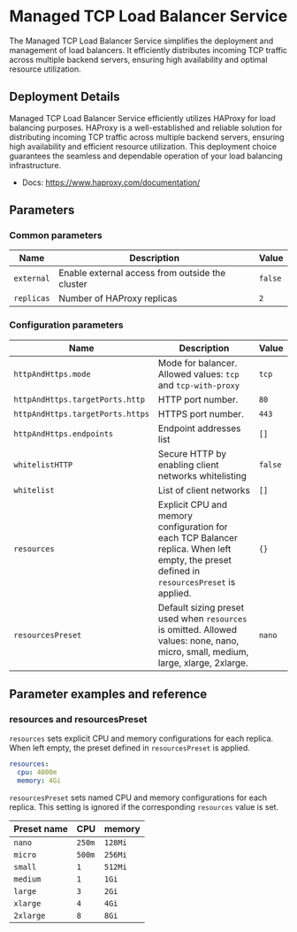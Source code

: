 # Managed TCP Load Balancer Service

The Managed TCP Load Balancer Service simplifies the deployment and management of load balancers. It efficiently distributes incoming TCP traffic across multiple backend servers, ensuring high availability and optimal resource utilization.

## Deployment Details

Managed TCP Load Balancer Service efficiently utilizes HAProxy for load balancing purposes. HAProxy is a well-established and reliable solution for distributing incoming TCP traffic across multiple backend servers, ensuring high availability and efficient resource utilization. This deployment choice guarantees the seamless and dependable operation of your load balancing infrastructure.

- Docs: https://www.haproxy.com/documentation/

## Parameters

### Common parameters

| Name       | Description                                     | Value   |
| ---------- | ----------------------------------------------- | ------- |
| `external` | Enable external access from outside the cluster | `false` |
| `replicas` | Number of HAProxy replicas                      | `2`     |

### Configuration parameters

| Name                             | Description                                                                                                                               | Value   |
| -------------------------------- | ----------------------------------------------------------------------------------------------------------------------------------------- | ------- |
| `httpAndHttps.mode`              | Mode for balancer. Allowed values: `tcp` and `tcp-with-proxy`                                                                             | `tcp`   |
| `httpAndHttps.targetPorts.http`  | HTTP port number.                                                                                                                         | `80`    |
| `httpAndHttps.targetPorts.https` | HTTPS port number.                                                                                                                        | `443`   |
| `httpAndHttps.endpoints`         | Endpoint addresses list                                                                                                                   | `[]`    |
| `whitelistHTTP`                  | Secure HTTP by enabling  client networks whitelisting                                                                                     | `false` |
| `whitelist`                      | List of client networks                                                                                                                   | `[]`    |
| `resources`                      | Explicit CPU and memory configuration for each TCP Balancer replica. When left empty, the preset defined in `resourcesPreset` is applied. | `{}`    |
| `resourcesPreset`                | Default sizing preset used when `resources` is omitted. Allowed values: none, nano, micro, small, medium, large, xlarge, 2xlarge.         | `nano`  |

## Parameter examples and reference

### resources and resourcesPreset

`resources` sets explicit CPU and memory configurations for each replica.
When left empty, the preset defined in `resourcesPreset` is applied.

```yaml
resources:
  cpu: 4000m
  memory: 4Gi
```

`resourcesPreset` sets named CPU and memory configurations for each replica.
This setting is ignored if the corresponding `resources` value is set.

| Preset name | CPU    | memory  |
|-------------|--------|---------|
| `nano`      | `250m` | `128Mi` |
| `micro`     | `500m` | `256Mi` |
| `small`     | `1`    | `512Mi` |
| `medium`    | `1`    | `1Gi`   |
| `large`     | `3`    | `2Gi`   |
| `xlarge`    | `4`    | `4Gi`   |
| `2xlarge`   | `8`    | `8Gi`   |
